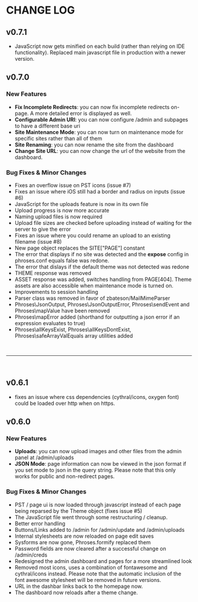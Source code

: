 # CHANGE LOG

## v0.7.1 
- JavaScript now gets minified on each build (rather than relying on IDE functionality).  Replaced main javascript file in production with a newer version.

## v0.7.0
### New Features
- **Fix Incomplete Redirects**: you can now fix incomplete redirects on-page.  A more detailed error is displayed as well.
- **Configurable Admin URI**: you can now configure /admin and subpages to have a different base uri
- **Site Maintenance Mode**: you can now turn on maintenance mode for specific sites rather than all of them
- **Site Renaming**: you can now rename the site from the dashboard
- **Change Site URL**: you can now change the url of the website from the dashboard.  
### Bug Fixes & Minor Changes
- Fixes an overflow issue on PST icons (issue #7)
- Fixes an issue where iOS still had a border and radius on inputs (issue #6)
- JavaScript for the uploads feature is now in its own file
- Upload progress is now more accurate
- Naming upload files is now required
- Upload file sizes are checked before uploading instead of waiting for the server to give the error
- Fixes an issue where you could rename an upload to an existing filename (issue #8)
- New page object replaces the SITE["PAGE"] constant
- The error that displays if no site was detected and the **expose** config in phroses.conf equals false was redone.
- The error that dislays if the default theme was not detected was redone
- THEME response was removed
- ASSET response was added, switches handling from PAGE[404].  Theme assets are also accessible when maintenance mode is turned on.
- Improvements to session handling
- Parser class was removed in favor of zbateson/MailMimeParser
- Phroses\JsonOutput, Phroses\JsonOutputError, Phroses\sendEvent and Phroses\mapValue have been removed
- Phroses\mapError added (shorthand for outputting a json error if an expression evaluates to true)
- Phroses\allKeysExist, Phroses\allKeysDontExist, Phroses\safeArrayValEquals array utilities added

<br />

---

<br />

## v0.6.1
- fixes an issue where css dependencies (cythral/icons, oxygen font) could be loaded over http when on https.  

## v0.6.0
### New Features
- **Uploads**: you can now upload images and other files from the admin panel at /admin/uploads
- **JSON Mode**: page information can now be viewed in the json format if you set mode to json in the query string.  Please note that this only works for public and non-redirect pages.
### Bug Fixes & Minor Changes
- PST / page ui is now loaded through javascript instead of each page being reparsed by the Theme object (fixes issue #5)
- The JavaScript file went through some restructuring / cleanup.
- Better error handling
- Buttons/Links added to /admin for /admin/update and /admin/uploads
- Internal stylesheets are now reloaded on page edit saves
- Sysforms are now gone, Phroses.formify replaced them
- Password fields are now cleared after a successful change on /admin/creds
- Redesigned the admin dashboard and pages for a more streamlined look
- Removed most icons, uses a combination of fontawesome and cythral/icons instead.  Please note that the automatic inclusion of the font awesome stylesheet will be removed in future versions.
- URL in the dashbar links back to the homepage now.
- The dashboard now reloads after a theme change.







